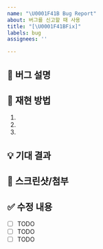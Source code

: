 ```yaml
---
name: "\U0001F41B Bug Report"
about: 버그를 신고할 때 사용
title: "[\U0001F41BFix]"
labels: bug
assignees: ''

---
```


## 📖 버그 설명
<!-- 어떤 문제인지 자세히 작성 -->

## 🔧 재현 방법
1. 
2. 
3. 

## 💡 기대 결과
<!-- 정상 동작 설명 -->

## 📸 스크린샷/첨부
<!-- 필요 시 이미지 첨부 -->

## ✅ 수정 내용
- [ ] TODO
- [ ] TODO
- [ ] TODO
